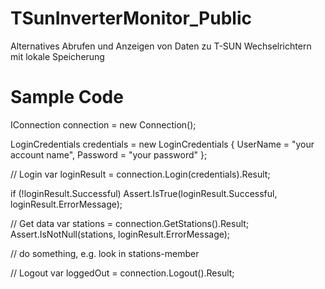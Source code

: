 # TSunInverterMonitor_Public
Alternatives Abrufen und Anzeigen von Daten zu T-SUN Wechselrichtern mit lokale Speicherung

# Sample Code
IConnection connection = new Connection();

LoginCredentials credentials = new LoginCredentials
{
    UserName = "your account name",
    Password = "your password"
};

// Login
var loginResult = connection.Login(credentials).Result;

if (!loginResult.Successful) 
  Assert.IsTrue(loginResult.Successful, loginResult.ErrorMessage);

// Get data
var stations = connection.GetStations().Result;
Assert.IsNotNull(stations, loginResult.ErrorMessage);

// do something, e.g. look in stations-member

// Logout
var loggedOut = connection.Logout().Result;
